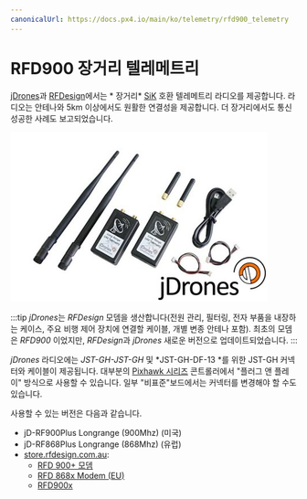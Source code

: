 ```yaml
---
canonicalUrl: https://docs.px4.io/main/ko/telemetry/rfd900_telemetry
---
```


# RFD900 장거리 텔레메트리

[jDrones](http://store.jDrones.com)과 [RFDesign](http://rfdesign.com.au/)에서는 * 장거리* [SiK](../telemetry/sik_radio.md) 호환 텔레메트리 라디오를 제공합니다. 라디오는 안테나와 5km 이상에서도 원활한 연결성을 제공합니다. 더 장거리에서도 통신 성공한 사례도 보고되었습니다.

![jDrones 장거리 텔레메트리](../../assets/hardware/telemetry/jdrones_long_range_uav_telemetry_rf900set02_2.jpg)

:::tip
*jDrones*는 *RFDesign* 모뎀을 생산합니다(전원 관리, 필터링, 전자 부품을 내장하는 케이스, 주요 비행 제어 장치에 연결할 케이블, 개별 변종 안테나 포함). 최초의 모뎀은 *RFD900* 이었지만, *RFDesign*과 *jDrones* 새로운 버전으로 업데이트되었습니다.
:::

*jDrones* 라디오에는 *JST-GH-JST-GH* 및 *JST-GH-DF-13 *를 위한 JST-GH 커넥터와 케이블이 제공됩니다. 대부분의 [Pixhawk 시리즈](../flight_controller/pixhawk_series.md) 콘트롤러에서 "플러그 앤 플레이" 방식으로 사용할 수 있습니다. 일부 "비표준"보드에서는 커넥터를 변경해야 할 수도 있습니다.

사용할 수 있는 버전은 다음과 같습니다.

* jD-RF900Plus Longrange (900Mhz)</a> (미국)
* jD-RF868Plus Longrange (868Mhz)</a> (유럽)
* [store.rfdesign.com.au](https://store.rfdesign.com.au/radio-modems/):
  * [RFD 900+ 모뎀](https://store.rfdesign.com.au/rfd-900p-modem/)
  * [RFD 868x Modem (EU)](https://store.rfdesign.com.au/rfd868x-eu-hs-8517-62-00-90/)
  * [RFD900x](https://store.rfdesign.com.au/rfd-900x-modem-hs-8517-62-00-90/)